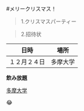 #メリークリスマス！

>1.クリスマスパーティー 

>2.招待状 

日時|場所
----|----
１２月２４日|多摩大学

**飲み放題**

[多摩大学](http://www.tama.ac.jp)

:joy:
